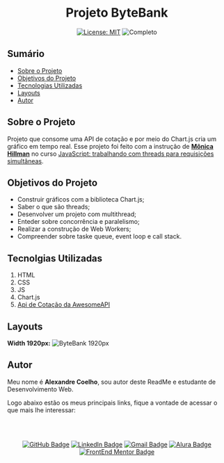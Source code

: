 <h1 align="center"> Projeto ByteBank </h1>

<div align="center">

<a href="https://github.com/coelhoalexandre/projeto-alura-bytebank/blob/main/LICENSE" target="_blank"><img src="https://img.shields.io/badge/License-MIT-yellow.svg" alt="License: MIT"></a> <img src="https://img.shields.io/badge/Completo-lightgreen.svg" alt="Completo">

</div>

## Sumário

- [Sobre o Projeto](#sobre-o-projeto)
- [Objetivos do Projeto](#objetivos-do-projeto)
- [Tecnologias Utilizadas](#tecnolgias-utilizadas)
- [Layouts](#layouts)
- [Autor](#autor)

## Sobre o Projeto

Projeto que consome uma API de cotação e por meio do Chart.js cria um gráfico em tempo real. Esse projeto foi feito com a instrução de [**Mônica Hillman**](https://github.com/MonicaHillman) no curso [JavaScript: trabalhando com threads para requisições simultâneas](https://cursos.alura.com.br/course/javascript-threads-requisicoes-simultaneas).

## Objetivos do Projeto

- Construir gráficos com a biblioteca Chart.js;
- Saber o que são threads;
- Desenvolver um projeto com multithread;
- Enteder sobre concorrência e paralelismo;
- Realizar a construção de Web Workers;
- Compreender sobre taske queue, event loop e call stack.

## Tecnolgias Utilizadas

1. HTML
2. CSS
3. JS
4. Chart.js
5. [Api de Cotação da AwesomeAPI](https://docs.awesomeapi.com.br/api-de-moedas)

## Layouts

**Width 1920px:**
<img src="https://github.com/coelhoalexandre/projetos-alura/blob/main/imagens/bytebank-1920px.jpg" alt="ByteBank 1920px">

## Autor

Meu nome é **Alexandre Coelho**, sou autor deste ReadMe e estudante de Desenvolvimento Web. 

Logo abaixo estão os meus principais links, fique a vontade de acessar o que mais lhe interessar:

<br>

<br>

<div align="center">

<a href = "https://github.com/coelhoalexandre"><img src="https://img.shields.io/badge/GitHub-%23333?style=for-the-badge&logo=github&logoColor=white" alt="GitHub Badge"></a>
<a href="https://www.linkedin.com/in/-coelhoalexandre/" target="_blank"><img src="https://img.shields.io/badge/-LinkedIn-%230077B5?style=for-the-badge&logo=linkedin&logoColor=white" alt="LinkedIn Badge"></a>
<a href = "mailto:alexandrecoelhocontato@gmail.com" target="_blank"><img src="https://img.shields.io/badge/-Gmail-critical?style=for-the-badge&logo=gmail&logoColor=white" target="_blank" alt="Gmail Badge"></a>
<a href = "https://cursos.alura.com.br/user/coelhoalexandre" target="_blank"><img src="https://img.shields.io/badge/Alura-0747a6?style=for-the-badge&logo=alura&logoColor=white" target="_blank" alt="Alura Badge"></a>
<a href = "https://www.frontendmentor.io/profile/coelhoalexandre" target="_blank"><img src="https://img.shields.io/badge/Frontend_Mentor-white?style=for-the-badge&logo=frontendmentor&logoColor=blue" alt="FrontEnd Mentor Badge">
